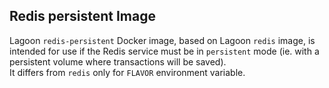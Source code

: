 ## Redis persistent Image
Lagoon `redis-persistent` Docker image, based on Lagoon `redis` image, is intended for use if the Redis service must be in `persistent` mode (ie. with a persistent volume where transactions will be saved).  
It differs from `redis` only for `FLAVOR` environment variable.
